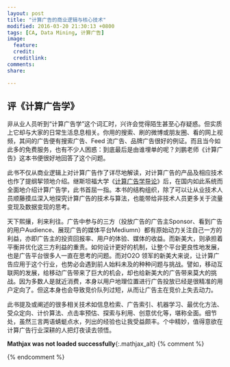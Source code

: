 ```yaml
---
layout: post
title: "计算广告的商业逻辑与核心技术"
modified: 2016-03-20 21:30:13 +0800
tags: [CA, Data Mining, 计算广告]
image:
  feature: 
  credit: 
  creditlink: 
comments: 
share: 

---
```


## 评《计算广告学》

非从业人员听到“计算广告学”这个词汇时，兴许会觉得陌生甚至心存疑惑。但实质上它却与大家的日常生活息息相关。你用的搜索、刷的微博或朋友圈、看的网上视频，其间的广告便有搜索广告、Feed 流广告、品牌广告很好的例证。而且当今如此多的免费服务，也有不少人困惑：到底最后是由谁埋单的呢？刘鹏老师《计算广告》这本书便很好地回答了这个问题。

此书不仅从商业逻辑上对计算广告作了详尽地解读，对计算广告的产品及相应技术也作了提纲挈领地介绍。继斯坦福大学《[计算广告学导论](CAINtro)》后，在国内如此系统而全面地介绍计算广告学，此书首屈一指。本书的结构组织，除了可以让从业技术人员顺藤摸瓜深入地探究计算广告的技术与算法，也能带给非技术人员更多关于流量变现及数据变现的思考。

天下熙攘，利来利往。广告中参与的三方（投放广告的广告主Sponsor、看到广告的用户Audience、展现广告的媒体平台Mediumn）都有原始动力关注自己一方的利益，亦即广告主的投资回报率、用户的体验、媒体的收益。而新美大，则承担着平衡并优化这三方利益的重责。如何设计更好的机制，让整个平台更良性地发展，也是广告平台很多人一直在思考的问题。而对O2O 领军的新美大来说，让计算广告应用于这个行业，也势必会遇到前人始料未及的种种问题与挑战。譬如，移动互联网的发展，给移动广告带来了巨大的机会，却也给新美大的广告带来莫大的挑战。因为多数人是就近消费，本身以用户地理位置进行广告投放已经是很精准的用户定向了。但这本身也会导致竞价队列过短，从而让广告主在竞价上失去动力。

此书提及或阐述的很多相关技术如信息检索、广告索引、机器学习、最优化方法、受众定向、计价算法、点击率预估、探索与利用、创意优化等，堪称全面。细节处，虽然三言两语蜻蜓点水，列出的经验也让我受益颇丰。个中精妙，值得意欲在计算广告行业深耕的人把灯夜读去领悟。


[CAIntro]: https://web.stanford.edu/class/msande239/
[计算广告]: https://book.douban.com/subject/26596778/


**Mathjax was not loaded successfully**{:.mathjax_alt} 
{% comment %}
<script type='text/x-mathjax-config'> MathJax.Hub.Config({ asciimath2jax: { delimiters: [['`','`']] }, tex2jax: {inlineMath: [['$', '$']], displayMath: [['$$', '$$']], processEscapes: true}});  </script>
<script type='text/javascript' src='http://cdn.mathjax.org/mathjax/latest/MathJax.js?config=TeX-MML-AM_HTMLorMML' async='async'></script>
{% endcomment %}

